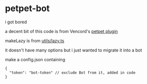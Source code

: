 # petpet-bot

i got bored

a decent bit of this code is from Vencord's [petpet plugin](https://github.com/Vendicated/Vencord/blob/main/src/plugins/petpet/index.ts)

makeLazy is from [utils/lazy.ts](https://github.com/Vendicated/Vencord/blob/main/src/utils/lazy.ts)

it doesn't have many options but i just wanted to migrate it into a bot

make a config.json containing
```json5
{
  "token": "bot-token" // exclude Bot from it, added in code
}
```

